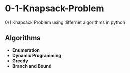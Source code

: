 # 0-1-Knapsack-Problem

0/1 Knapsack Problem using differnet algorithms in python

## Algorithms 

- **Enumeration**
- **Dynamic Programming**
- **Greedy**
- **Branch and Bound**
